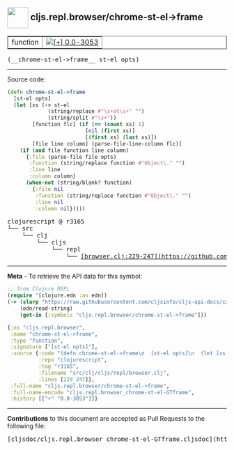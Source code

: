 ## <img width="48px" valign="middle" src="http://i.imgur.com/Hi20huC.png"> cljs.repl.browser/chrome-st-el->frame

 <table border="1">
<tr>

<td>function</td>
<td><a href="https://github.com/cljsinfo/cljs-api-docs/tree/0.0-3053"><img valign="middle" alt="[+] 0.0-3053" src="https://img.shields.io/badge/+-0.0--3053-lightgrey.svg"></a> </td>
</tr>
</table>

 <samp>
(__chrome-st-el->frame__ st-el opts)<br>
</samp>

---





Source code:

```clj
(defn chrome-st-el->frame
  [st-el opts]
  (let [xs (-> st-el
             (string/replace #"\s+at\s+" "")
             (string/split #"\s+"))
        [function flc] (if (== (count xs) 1)
                         [nil (first xs)]
                         [(first xs) (last xs)])
        [file line column] (parse-file-line-column flc)]
    (if (and file function line column)
      {:file (parse-file file opts)
       :function (string/replace function #"Object\." "")
       :line line
       :column column}
      (when-not (string/blank? function)
        {:file nil
         :function (string/replace function #"Object\." "")
         :line nil
         :column nil}))))
```

 <pre>
clojurescript @ r3165
└── src
    └── clj
        └── cljs
            └── repl
                └── <ins>[browser.clj:229-247](https://github.com/clojure/clojurescript/blob/r3165/src/clj/cljs/repl/browser.clj#L229-L247)</ins>
</pre>


---

__Meta__ - To retrieve the API data for this symbol:

```clj
;; from Clojure REPL
(require '[clojure.edn :as edn])
(-> (slurp "https://raw.githubusercontent.com/cljsinfo/cljs-api-docs/catalog/cljs-api.edn")
    (edn/read-string)
    (get-in [:symbols "cljs.repl.browser/chrome-st-el->frame"]))
```

```clj
{:ns "cljs.repl.browser",
 :name "chrome-st-el->frame",
 :type "function",
 :signature ["[st-el opts]"],
 :source {:code "(defn chrome-st-el->frame\n  [st-el opts]\n  (let [xs (-> st-el\n             (string/replace #\"\\s+at\\s+\" \"\")\n             (string/split #\"\\s+\"))\n        [function flc] (if (== (count xs) 1)\n                         [nil (first xs)]\n                         [(first xs) (last xs)])\n        [file line column] (parse-file-line-column flc)]\n    (if (and file function line column)\n      {:file (parse-file file opts)\n       :function (string/replace function #\"Object\\.\" \"\")\n       :line line\n       :column column}\n      (when-not (string/blank? function)\n        {:file nil\n         :function (string/replace function #\"Object\\.\" \"\")\n         :line nil\n         :column nil}))))",
          :repo "clojurescript",
          :tag "r3165",
          :filename "src/clj/cljs/repl/browser.clj",
          :lines [229 247]},
 :full-name "cljs.repl.browser/chrome-st-el->frame",
 :full-name-encode "cljs.repl.browser_chrome-st-el-GTframe",
 :history [["+" "0.0-3053"]]}

```

---

__Contributions__ to this document are accepted as Pull Requests to the following file:

 <pre>
[cljsdoc/cljs.repl.browser_chrome-st-el-GTframe.cljsdoc](https://github.com/cljsinfo/cljs-api-docs/blob/master/cljsdoc/cljs.repl.browser_chrome-st-el-GTframe.cljsdoc)
</pre>


